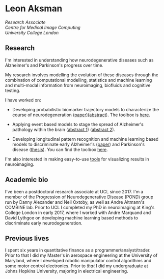 # Leon Aksman
*Research Associate <br/>
Centre for Medical Image Computing <br/>
University College London* <br/>

## Research

I'm interested in understanding how neurodegenerative diseases such as Alzheimer's and Parkinson's progress over time. 

My research involves modelling the evolution of these diseases through the combination of computational modelling, statistics and machine learning and multi-modal information from neuroimaging, biofluids and cognitive testing. 

I have worked on:

* Developing probabilistic biomarker trajectory models to characterize the course of neurodegeneration ([paper]( https://doi.org/10.1002/hbm.24682))([abstract](https://files.aievolution.com/hbm1801/abstracts/32082/2254_Aksman.pdf)). The toolbox is [here](https://github.com/LeonAksman/bayes-mtl-traj). 

* Applying event based models to stage the spread of Alzheimer's pathology within the brain (<a href="Aksman_OHBM_2019.pdf">abstract 1</a>) (<a href="Aksman_AAIC_2019.pdf">abstract 2</a>).

* Developing longitudinal pattern recognition and machine learning based models to discriminate early Alzheimer's ([paper]( https://doi.org/10.1002/hbm.23317)) and Parkinson's disease ([thesis](https://kclpure.kcl.ac.uk/portal/en/theses/longitudinal-neuroimaging-features-for-discriminating-early-neurodegeneration(ac3aefdc-0cf2-4405-9edd-69e263129bdf).html)). You can find the toolbox [here](https://github.com/LeonAksman/lpr).

I'm also interested in making easy-to-use [tools](https://github.com/LeonAksman/vtkSnap) for visualizing results in neuroimaging.

## Academic bio

I've been a postdoctoral research associate at UCL since 2017. I'm a member of the Progression of Neurodegenerative Disease (POND) group run by Danny Alexander and Neil Oxtoby, as well as Andre Altmann's COMBINE lab. Prior to UCL I completed my PhD in neuroimaging at King's College London in early 2017, where I worked with Andre Marquand and David Lythgoe on developing machine learning based methods to discriminate early neurodegeneration. 

## Previous lives

I spent six years in quantitative finance as a programmer/analyst/trader. Prior to that I did my Master's in aerospace engineering at the University of Maryland, where I developed robotic manipulator control algorithms and some motor control electronics. Prior to *that* I did my undergraduate at Johns Hopkins University, majoring in electrical engineering.



